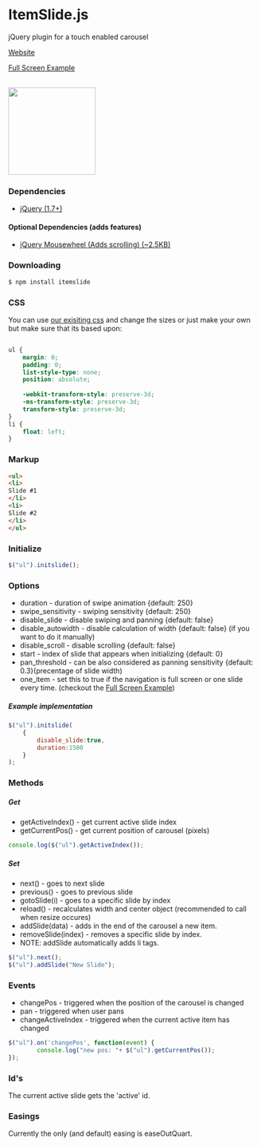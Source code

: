 ItemSlide.js
===================

jQuery plugin for a touch enabled carousel

[Website](http://itemslide.github.io/)

[Full Screen Example](http://itemslide.github.io/examples/fullscreen_navigation/)

<br/>
<img src="http://itemslide.github.io/website-src/Tested.svg" style="height:175px;"/>
<br/>


### Dependencies
- [jQuery (1.7+)](http://jquery.com/)

#### Optional Dependencies (adds features)
- [jQuery Mousewheel (Adds scrolling) (~2.5KB)](http://itemslide.github.io/dependencies/jquery.mousewheel.min.js)


### Downloading

```bash
$ npm install itemslide
```

### CSS

You can use [our exisiting css](http://itemslide.github.io/website-src/sliding.css) and change the sizes or just make your own but make sure that its based upon:

```css

ul {
    margin: 0;
    padding: 0;
    list-style-type: none;
    position: absolute;
    
    -webkit-transform-style: preserve-3d;
	-ms-transform-style: preserve-3d;
	transform-style: preserve-3d;
}
li {
    float: left;
}
```

### Markup

```html
<ul>
<li>
Slide #1
</li>
<li>
Slide #2
</li>
</ul>
```

### Initialize

```js
$("ul").initslide();
```

### Options

- duration - duration of swipe animation {default: 250}
- swipe_sensitivity - swiping sensitivity {default: 250}
- disable_slide - disable swiping and panning {default: false}
- disable_autowidth - disable calculation of width {default: false} 
(if you want to do it manually)
- disable_scroll - disable scrolling {default: false}
- start - index of slide that appears when initializing {default: 0}
- pan_threshold - can be also considered as panning sensitivity {default: 0.3}(precentage of slide width)
- one_item - set this to true if the navigation is full screen or one slide every time. (checkout the [Full Screen Example](http://itemslide.github.io/examples/fullscreen_navigation/))


##### Example implementation
```js
$("ul").initslide(
    {
        disable_slide:true,
        duration:1500
    }
);
```

### Methods
##### Get
- getActiveIndex() - get current active slide index
- getCurrentPos() - get current position of carousel (pixels)

```js
console.log($("ul").getActiveIndex());
```

##### Set
- next() - goes to next slide
- previous() - goes to previous slide
- gotoSlide(i) - goes to a specific slide by index
- reload() - recalculates width and center object (recommended to call when resize occures)
- addSlide(data) - adds in the end of the carousel a new item.
- removeSlide(index) - removes a specific slide by index.
- NOTE: addSlide automatically adds li tags.

```js
$("ul").next();
$("ul").addSlide("New Slide");
```

### Events
- changePos - triggered when the position of the carousel is changed
- pan - triggered when user pans
- changeActiveIndex - triggered when the current active item has changed

```js
$("ul").on('changePos', function(event) {
        console.log("new pos: "+ $("ul").getCurrentPos());
});
```

### Id's

The current active slide gets the 'active' id.

### Easings

Currently the only (and default) easing is easeOutQuart.